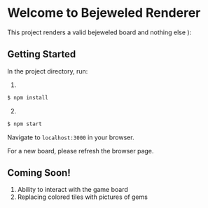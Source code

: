 # Welcome to Bejeweled Renderer
This project renders a valid bejeweled board and nothing else ):

## Getting Started
In the project directory, run:

1. 
```bash
$ npm install
```
2. 
```bash
$ npm start
```
Navigate to `localhost:3000` in your browser.

For a new board, please refresh the browser page.

## Coming Soon!
1. Ability to interact with the game board
2. Replacing colored tiles with pictures of gems

